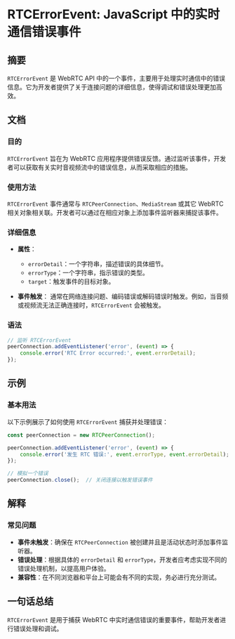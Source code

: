 <!--
Meta Description: # RTCErrorEvent: JavaScript 中的实时通信错误事件 ## 摘要 `RTCErrorEvent` 是 WebRTC API 中的一个事件，主要用于处理实时通信中的错误信息。它为开发者提供了关于连接问题的详细信息，使得调试和错误处理更加高效。 ## 文档 ### 目的 `RTC...
Meta Keywords: rtcerrorevent, error, event, webrtc, errordetail
-->

# RTCErrorEvent: JavaScript 中的实时通信错误事件

## 摘要
`RTCErrorEvent` 是 WebRTC API 中的一个事件，主要用于处理实时通信中的错误信息。它为开发者提供了关于连接问题的详细信息，使得调试和错误处理更加高效。

## 文档
### 目的
`RTCErrorEvent` 旨在为 WebRTC 应用程序提供错误反馈。通过监听该事件，开发者可以获取有关实时音视频流中的错误信息，从而采取相应的措施。

### 使用方法
`RTCErrorEvent` 事件通常与 `RTCPeerConnection`、`MediaStream` 或其它 WebRTC 相关对象相关联。开发者可以通过在相应对象上添加事件监听器来捕捉该事件。

### 详细信息
- **属性**：
  - `errorDetail`：一个字符串，描述错误的具体细节。
  - `errorType`：一个字符串，指示错误的类型。
  - `target`：触发事件的目标对象。

- **事件触发**：
  通常在网络连接问题、编码错误或解码错误时触发。例如，当音频或视频流无法正确连接时，`RTCErrorEvent` 会被触发。

### 语法
```javascript
// 监听 RTCErrorEvent
peerConnection.addEventListener('error', (event) => {
    console.error('RTC Error occurred:', event.errorDetail);
});
```

## 示例
### 基本用法
以下示例展示了如何使用 `RTCErrorEvent` 捕获并处理错误：

```javascript
const peerConnection = new RTCPeerConnection();

peerConnection.addEventListener('error', (event) => {
    console.error('发生 RTC 错误:', event.errorType, event.errorDetail);
});

// 模拟一个错误
peerConnection.close();  // 关闭连接以触发错误事件
```

## 解释
### 常见问题
- **事件未触发**：确保在 `RTCPeerConnection` 被创建并且是活动状态时添加事件监听器。
- **错误处理**：根据具体的 `errorDetail` 和 `errorType`，开发者应考虑实现不同的错误处理机制，以提高用户体验。
- **兼容性**：在不同浏览器和平台上可能会有不同的实现，务必进行充分测试。

## 一句话总结
`RTCErrorEvent` 是用于捕获 WebRTC 中实时通信错误的重要事件，帮助开发者进行错误处理和调试。